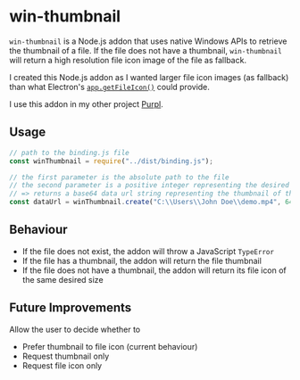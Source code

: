 # win-thumbnail

`win-thumbnail` is a Node.js addon that uses native Windows APIs to retrieve the thumbnail of a file. If the file does not have a thumbnail, `win-thumbnail` will return a high resolution file icon image of the file as fallback.

I created this Node.js addon as I wanted larger file icon images (as fallback) than what Electron's [`app.getFileIcon()`](https://www.electronjs.org/docs/latest/api/app#appgetfileiconpath-options) could provide.

I use this addon in my other project [Purpl](https://github.com/rexcyrio/purpl-electron-react-vite).

## Usage

```js
// path to the binding.js file
const winThumbnail = require("../dist/binding.js"); 

// the first parameter is the absolute path to the file
// the second parameter is a positive integer representing the desired size (in pixels) of the PNG image returned
// => returns a base64 data url string representing the thumbnail of the `demo.mp4` file
const dataUrl = winThumbnail.create("C:\\Users\\John Doe\\demo.mp4", 64);
```

## Behaviour

- If the file does not exist, the addon will throw a JavaScript `TypeError`
- If the file has a thumbnail, the addon will return the file thumbnail
- If the file does not have a thumbnail, the addon will return its file icon of the same desired size

## Future Improvements

Allow the user to decide whether to

- Prefer thumbnail to file icon (current behaviour)
- Request thumbnail only
- Request file icon only
